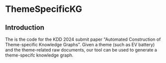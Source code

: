 # ThemeSpecificKG
## Introduction
The is the code for the KDD 2024 submit paper "Automated Construction of Theme-specific Knowledge Graphs". Given a theme (such as EV battery) and the theme-related raw documents, our tool can be used to generate a theme-specifc knowledge graph. 





